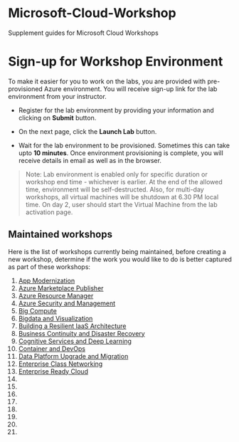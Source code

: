 # Microsoft-Cloud-Workshop
Supplement guides for Microsoft Cloud Workshops
# Sign-up for Workshop Environment

To make it easier for you to work on the labs, you are provided with pre-provisioned Azure environment. You will receive sign-up link for the lab environment from your instructor. 

* Register for the lab environment by providing your information and clicking on **Submit** button.

* On the next page, click the **Launch Lab** button.
 
* Wait for the lab environment to be provisioned. Sometimes this can take upto **10 minutes**. Once environment provisioning is complete, you will receive details in email as well as in the browser.
 
 > Note: Lab environment is enabled only for specific duration or workshop end time - whichever is earlier. At the end of the allowed time, environment will be self-destructed. Also, for multi-day workshops, all virtual machines will be shutdown at 6.30 PM local time. On day 2, user should start the Virtual Machine from the lab activation page.
 
## Maintained workshops
Here is the list of workshops currently being maintained, before creating a new workshop, determine if the work you would like to do is better captured as part of these workshops:

1. [App Modernization](app-modernization-doc)
1. [Azure Marketplace Publisher](azure-marketplace-publisher)
1. [Azure Resource Manager](azure-resource-manager)
1. [Azure Security and Management](azure-security-and-management)
1. [Big Compute](big-compute)
1. [Bigdata and Visualization](bigdata-and-visualization)
1. [Building a Resilient IaaS Architecture](building-a-resilient-iaas-architecture)
1. [Business Continuity and Disaster Recovery](business-continuity-and-disaster-recovery)
1. [Cognitive Services and Deep Learning](cognitive-services-and-deep-learning)
1. [Container and DevOps](container-and-devops)
1. [Data Platform Upgrade and Migration](data-platform-upgrade-and-migration)
1. [Enterprise Class Networking](enterprise-class-networking)
1. [Enterprise Ready Cloud](enterprise-ready-cloud)
1. []()
1. []()
1. []()
1. []()
1. []()
1. []()
1. []()
1. []()
